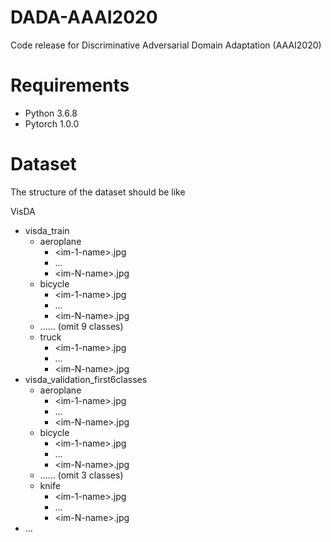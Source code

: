 # DADA-AAAI2020
Code release for Discriminative Adversarial Domain Adaptation (AAAI2020)

# Requirements
- Python 3.6.8
- Pytorch 1.0.0

# Dataset
The structure of the dataset should be like

VisDA<br />
- visda_train<br />
  - aeroplane   
    - \<im-1-name\>.jpg   
    - ...   
    - \<im-N-name\>.jpg   
  - bicycle   
    - \<im-1-name\>.jpg   
    - ...   
    - \<im-N-name\>.jpg   
  -  ...... (omit 9 classes)   
  - truck   
    - \<im-1-name\>.jpg   
    - ...   
    - \<im-N-name\>.jpg    
- visda_validation_first6classes<br />
  - aeroplane   
    - \<im-1-name\>.jpg   
    - ...   
    - \<im-N-name\>.jpg   
  - bicycle   
    - \<im-1-name\>.jpg   
    - ...   
    - \<im-N-name\>.jpg   
  -  ...... (omit 3 classes)   
  - knife<br />
    - \<im-1-name\>.jpg   
    - ...   
    - \<im-N-name\>.jpg   
- ...<br />

